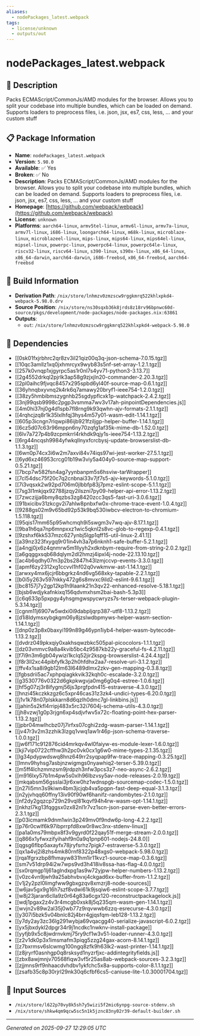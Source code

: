 ```yaml
---
aliases:
  - nodePackages_latest.webpack
tags:
  - license/unknown
  - outputs/out
---
```


# nodePackages_latest.webpack

## 📝 Description

Packs ECMAScript/CommonJs/AMD modules for the browser. Allows you to split your codebase into multiple bundles, which can be loaded on demand. Supports loaders to preprocess files, i.e. json, jsx, es7, css, less, ... and your custom stuff

## 📋 Package Information

- **Name**: `nodePackages_latest.webpack`
- **Version**: `5.98.0`
- **Available**: ✅ Yes
- **Broken**: ✅ No
- **Description**: Packs ECMAScript/CommonJs/AMD modules for the browser. Allows you to split your codebase into multiple bundles, which can be loaded on demand. Supports loaders to preprocess files, i.e. json, jsx, es7, css, less, ... and your custom stuff
- **Homepage**: [https://github.com/webpack/webpack](https://github.com/webpack/webpack)
- **License**: `unknown`
- **Platforms**: `aarch64-linux`, `armv5tel-linux`, `armv6l-linux`, `armv7a-linux`, `armv7l-linux`, `i686-linux`, `loongarch64-linux`, `m68k-linux`, `microblaze-linux`, `microblazeel-linux`, `mips-linux`, `mips64-linux`, `mips64el-linux`, `mipsel-linux`, `powerpc-linux`, `powerpc64-linux`, `powerpc64le-linux`, `riscv32-linux`, `riscv64-linux`, `s390-linux`, `s390x-linux`, `x86_64-linux`, `x86_64-darwin`, `aarch64-darwin`, `i686-freebsd`, `x86_64-freebsd`, `aarch64-freebsd`

## 🔧 Build Information

- **Derivation Path**: `/nix/store/lnhmzv0zmzscw9rggkmrq522khlxpkd4-webpack-5.98.0.drv`
- **Source Position**: `/nix/store/ns30sqxb36k8jrds8z18rv96bpnwc60d-source/pkgs/development/node-packages/node-packages.nix:63861`
- **Outputs**:
  - `out`:  `/nix/store/lnhmzv0zmzscw9rggkmrq522khlxpkd4-webpack-5.98.0`

## 🔗 Dependencies

- [[0sk01fxjrbhrc2qr8zv3il21qiz00q3q-json-schema-7.0.15.tgz]]
- [[10qc3amllz1xq0jxhmrcyx9wyb83s5nf-set-array-1.2.1.tgz]]
- [[257k0vnqp1xjgyrpc5as1r0nl7s4yv71-python3-3.13.7]]
- [[2g4552drkql2pjrlk3ap58g9zjxjln20-commander-2.20.3.tgz]]
- [[2pl0aihc9fjvqc8457x295spbd6yl40f-source-map-0.6.1.tgz]]
- [[36yhnqbxyvnq2k4rk6q7amawy20bryf1-ieee754-1.2.0.tgz]]
- [[38zy5hmbibmszygnhb25sgdypflcxk1p-watchpack-2.4.2.tgz]]
- [[3nj99qsb9998c2pgp3vsmma7wv3v17ah-pinpointDependencies.js]]
- [[4m0hi37nj0g4d1spb7fl8rng9k93qwhn-ajv-formats-2.1.1.tgz]]
- [[4rqhcjzq8r1k35lxlhfqj3hys4m57y01-wasm-edit-1.14.1.tgz]]
- [[605p3icngn7rlqwpi86ijb921fziljgp-helper-buffer-1.14.1.tgz]]
- [[6cz5d07c63r96mppn6ny70zqfg1af35k-mime-db-1.52.0.tgz]]
- [[6lv7a727p4b9zcpmkrrl4rkhdk9qjy1s-ieee754-1.13.2.tgz]]
- [[6rg44ncqsh9984yfwkqllnyxfcrcbysj-update-browserslist-db-1.1.3.tgz]]
- [[6wn0p74cx3i6w2m7axvi84v74iqs97wi-jest-worker-27.5.1.tgz]]
- [[6yd6xz46953crcg01b19w3viy5a404y0-source-map-support-0.5.21.tgz]]
- [[7bcp7w582fsn4ag7yynbanpm5s6hsviw-tarWrapper]]
- [[7cl54dsc75f20c7q2cnbnai33v7jf7s5-ajv-keywords-5.1.0.tgz]]
- [[7i3vqsxk2w92pd706m0jlbbfp83j7pmz-eslint-scope-5.1.1.tgz]]
- [[7sg3l1mkjqx92788jzqy2ilszni7py09-helper-api-error-1.13.2.tgz]]
- [[7zwczijja6bmy8qzbs3zg8420zcc3qs5-fast-uri-3.0.6.tgz]]
- [[91bxicibv31zkcgv2i7ahlw8pnbxfw0x-chrome-trace-event-1.0.4.tgz]]
- [[9288gs02m9v65bd92p53k9bq530iwbcv-electron-to-chromium-1.5.118.tgz]]
- [[95qis17mm65p95whcmqh9i5swgm3v7wq-ajv-8.17.1.tgz]]
- [[9ba1h6qa7np6mnpxxz1wic5qknl2s8vc-glob-to-regexp-0.4.1.tgz]]
- [[9zshxf6kk537mzc627ynbj5lgp1qff15-util-linux-2.41.1]]
- [[a39nz323fxygq9r01in4vh3a7p6nknh1-safe-buffer-5.2.1.tgz]]
- [[a4ngj0jx6z4qnmrw5m1llyyh2xdknbym-require-from-string-2.0.2.tgz]]
- [[a6gqggxsqb68dqlym2dl2hmzj4ipxl4j-node-22.13.10.tgz]]
- [[ac4b6qdhy07m3p2bs2847h43lzmjccvp-events-3.3.0.tgz]]
- [[apmf6zy2312xg1ccvvl1hf02q0vwkmvw-ast-1.14.1.tgz]]
- [[arwxy4mx6jcjr6bbgrkz4nd6vg568xky-tapable-2.2.1.tgz]]
- [[b0i5y263v597nkky472g6s8mvxc9ild2-eslint-9.6.1.tgz]]
- [[bc8157j7y2gp12kp1h9laank21n3qv22-enhanced-resolve-5.18.1.tgz]]
- [[bjsb6wdjykafnkixq156qdvmxhsm2bai-bash-5.3p3]]
- [[c6q633p5pxpgy4yhsgmgwspycwryzs7s-terser-webpack-plugin-5.3.14.tgz]]
- [[cgnm11j6907w5wdxi0i9dabpljqrp387-utf8-1.13.2.tgz]]
- [[d1i8ldymsxybgkgm06y8jzslwdbpmyws-helper-wasm-section-1.14.1.tgz]]
- [[dnp0z3p8x0baxyi199n89g46ypn1iyb4-helper-wasm-bytecode-1.13.2.tgz]]
- [[dvdrz049pkxqiy0xakhsqwzbkc505pal-picocolors-1.1.1.tgz]]
- [[dz03vnmvc9a8a4kvib5bc4z9587kb22y-graceful-fs-4.2.11.tgz]]
- [[f7i9n3m6gb04ywizi1kclq52jir2kspg-browserslist-4.24.4.tgz]]
- [[f8r3ll2xc44pibfyfk3p2h0hfdhx2aa7-resolve-uri-3.1.2.tgz]]
- [[ffv4x1sa8i9gb12lm63l6489dlmx2zkv-gen-mapping-0.3.8.tgz]]
- [[fgbsdrii5ac7xphpqiagkkvik32kqh0c-escalade-3.2.0.tgz]]
- [[g3530776v0322d6gkpkwgvja0mg6g0q4-estree-1.0.6.tgz]]
- [[hf5g07zj3r8ifygmj56js3prgfpdn415-estraverse-4.3.0.tgz]]
- [[hnzi45kczkkzgz6c5xpr46cas31z3zk4-undici-types-6.20.0.tgz]]
- [[j1v1k78n07plskkarn8d6qzlh0dmc7gl-linkbins.js]]
- [[jahin5s2kfl4rripj483x5rc32i7604j-schema-utils-4.3.0.tgz]]
- [[jh8vzwj1g0p3rjgn6xp4sdjvfwv5x72c-floating-point-hex-parser-1.13.2.tgz]]
- [[jpbr04mwlhcbz07j7irfxs07cghi2zdg-wasm-parser-1.14.1.tgz]]
- [[jv47r3v2m3zzhik3lzgq1vwq1aw1r46p-json-schema-traverse-1.0.0.tgz]]
- [[jw6f171c912876cid4mrkqv4wl0faiyw-es-module-lexer-1.6.0.tgz]]
- [[kji7vip0722cffhw3h2pc0vk0cx1g6w0-mime-types-2.1.35.tgz]]
- [[lg34pdypwdswq8hnz649rr2syqpap9fw-trace-mapping-0.3.25.tgz]]
- [[lmnv9hyhsg7asbjnzwigmgs0nyawhiq2-terser-5.39.0.tgz]]
- [[m5ff4lchzmmzsm9jrdpzh3nfw3pcs3z7-neo-async-2.6.2.tgz]]
- [[m916lxy57b1m4pw5s0xlh96lbzvsy5av-node-releases-2.0.19.tgz]]
- [[mkqabsm56gsslai3jr6xw0hz1wdnspgb-sourcemap-codec-1.5.0.tgz]]
- [[n27li5mn3s9kiwn4bm3jcjqb4va5pgpn-fast-deep-equal-3.1.3.tgz]]
- [[n2yjvhqq60ffny13iv90f90wf6hanifz-randombytes-2.1.0.tgz]]
- [[nf2dy2gqzcp729n29vql81kqvf94h4rw-wasm-opt-1.14.1.tgz]]
- [[nkhzl7kg13fqggsx0zx82nl1r7vz1scn-json-parse-even-better-errors-2.3.1.tgz]]
- [[p03icmamk9dnm1win3p249mv0f9ndw6p-long-4.2.2.tgz]]
- [[p76r0cwlf6k97ibprrpfd8xw0r8wc3nx-stdenv-linux]]
- [[pa1a0ms79mbpx8f3v9gyrd0f22qay51f-merge-stream-2.0.0.tgz]]
- [[q866x1yfwxzifyihahf9n0a9q1pnp601-nodejs-24.8.0]]
- [[qgsg6flbp5axayfx78jryfsrhz7pigk7-estraverse-5.3.0.tgz]]
- [[qx1a4vj2i8zhs4mk80rnf8322p48xgs0-webpack-5.98.0.tgz]]
- [[rqa1fgrxzbp8fhmayw831hm1ir11kvz1-source-map-0.3.6.tgz]]
- [[sm7v51drp94i2w7wps9vd3h418iv8ssa-has-flag-4.0.0.tgz]]
- [[sx0rqmgp1lj61aglndxpg1as9w72yjpw-helper-numbers-1.13.2.tgz]]
- [[v0zc4vn9jwh9a25abhvbvxj4ckgad6xx-buffer-from-1.1.2.tgz]]
- [[v1j2y2pzl0limgfww9gbxgzqv8xmzrj8-node-sources]]
- [[w6jav5gx9g16h7szf8vdwi61k9jsqiw6-eslint-scope-3.7.7.tgz]]
- [[w8j23jaran6clla9z0r64g83a6cgx120-reconstructpackagelock.js]]
- [[wdj1pgax2z4v3r4mcgb0xsk8j5q235qm-wasm-gen-1.14.1.tgz]]
- [[wvjn2v89w2al35j0wb77z9rqvwwb6zzq-esrecurse-4.3.0.tgz]]
- [[y307i5bzk5v04bnlc82j4brr4gjqsfqm-leb128-1.13.2.tgz]]
- [[y7dy2ay3zc36lg291wybja69vqacgg40-serialize-javascript-6.0.2.tgz]]
- [[yx5jbxdykl2dpgr34r9j1ncdkc1nwknv-install-package]]
- [[yyfjb9x5c8jwdrnvkmj75ry9cf1w3v51-loader-runner-4.3.0.tgz]]
- [[z2v1dk0p3x1imsmafm3piqg5zzg24gax-acorn-8.14.1.tgz]]
- [[z7bxrmsv6slcwmg100ngq8zfk9h63lk2-wast-printer-1.14.1.tgz]]
- [[z8jryrf0asnhgp0q8rsksyd1nyzrfjxc-addintegrityfields.js]]
- [[zbx8awjmnjv70568fiqw3vf5r25as8ab-webpack-sources-3.2.3.tgz]]
- [[zjjmns9rf9nhaacdvhdbv1ykfchc5x8a-supports-color-8.1.1.tgz]]
- [[zsafb35c8p30rjrl29nk30q6cfbf6cs5-caniuse-lite-1.0.30001704.tgz]]

## 📁 Input Sources

- `/nix/store/l622p70vy8k5sh7y5wizi5f2mic6ynpg-source-stdenv.sh`
- `/nix/store/shkw4qm9qcw5sc5n1k5jznc83ny02r39-default-builder.sh`

---
*Generated on 2025-09-27 12:29:05 UTC*
